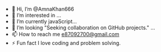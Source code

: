 - 👋 Hi, I’m @AmnaKhan666
- 👀 I’m interested in ...
- 🌱 I’m currently javaScript...
- 💞️ I’m looking "Seeking collaboration on GitHub projects." ...
- 📫 How to reach me e87092700@gmail.com
- ⚡  Fun fact I love coding and problem solving.

<!---
AmnaKhan666/AmnaKhan666 is a ✨ special ✨ repository because its `README.md` (this file) appears on your GitHub profile.
You can click the Preview link to take a look at your changes.
--->
